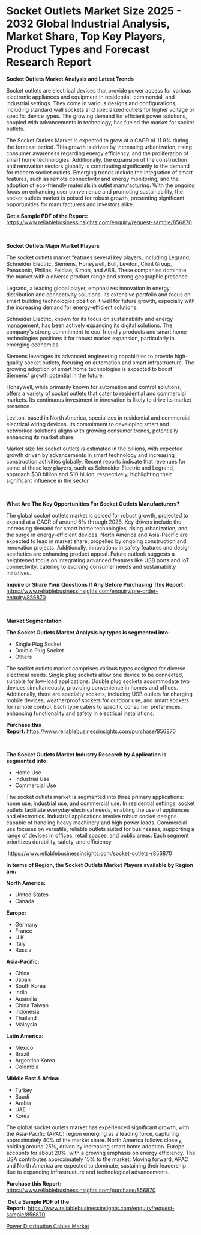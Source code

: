 <p><h1>Socket Outlets Market Size 2025 - 2032 Global Industrial Analysis, Market Share, Top Key Players, Product Types and Forecast Research Report</h1></p><p><strong>Socket Outlets Market Analysis and Latest Trends</strong></p>
<p><p>Socket outlets are electrical devices that provide power access for various electronic appliances and equipment in residential, commercial, and industrial settings. They come in various designs and configurations, including standard wall sockets and specialized outlets for higher voltage or specific device types. The growing demand for efficient power solutions, coupled with advancements in technology, has fueled the market for socket outlets.</p><p>The Socket Outlets Market is expected to grow at a CAGR of 11.9% during the forecast period. This growth is driven by increasing urbanization, rising consumer awareness regarding energy efficiency, and the proliferation of smart home technologies. Additionally, the expansion of the construction and renovation sectors globally is contributing significantly to the demand for modern socket outlets. Emerging trends include the integration of smart features, such as remote connectivity and energy monitoring, and the adoption of eco-friendly materials in outlet manufacturing. With the ongoing focus on enhancing user convenience and promoting sustainability, the socket outlets market is poised for robust growth, presenting significant opportunities for manufacturers and investors alike.</p></p>
<p><strong>Get a Sample PDF of the Report:&nbsp;</strong> <a href="https://www.reliablebusinessinsights.com/enquiry/request-sample/856870?utm_campaign=2224&utm_medium=2&utm_source=Github&utm_content=ia&utm_term=13022025&utm_id=socket-outlets">https://www.reliablebusinessinsights.com/enquiry/request-sample/856870</a></p>
<p>&nbsp;</p>
<p><strong>Socket Outlets Major Market Players</strong></p>
<p><p>The socket outlets market features several key players, including Legrand, Schneider Electric, Siemens, Honeywell, Bull, Leviton, Chint Group, Panasonic, Philips, Feidiao, Simon, and ABB. These companies dominate the market with a diverse product range and strong geographic presence.</p><p>Legrand, a leading global player, emphasizes innovation in energy distribution and connectivity solutions. Its extensive portfolio and focus on smart building technologies position it well for future growth, especially with the increasing demand for energy-efficient solutions.</p><p>Schneider Electric, known for its focus on sustainability and energy management, has been actively expanding its digital solutions. The company's strong commitment to eco-friendly products and smart home technologies positions it for robust market expansion, particularly in emerging economies.</p><p>Siemens leverages its advanced engineering capabilities to provide high-quality socket outlets, focusing on automation and smart infrastructure. The growing adoption of smart home technologies is expected to boost Siemens' growth potential in the future.</p><p>Honeywell, while primarily known for automation and control solutions, offers a variety of socket outlets that cater to residential and commercial markets. Its continuous investment in innovation is likely to drive its market presence.</p><p>Leviton, based in North America, specializes in residential and commercial electrical wiring devices. Its commitment to developing smart and networked solutions aligns with growing consumer trends, potentially enhancing its market share.</p><p>Market size for socket outlets is estimated in the billions, with expected growth driven by advancements in smart technology and increasing construction activities globally. Recent reports indicate that revenues for some of these key players, such as Schneider Electric and Legrand, approach $30 billion and $10 billion, respectively, highlighting their significant influence in the sector.</p></p>
<p>&nbsp;</p>
<p><strong>What Are The Key Opportunities For Socket Outlets Manufacturers?</strong></p>
<p><p>The global socket outlets market is poised for robust growth, projected to expand at a CAGR of around 6% through 2028. Key drivers include the increasing demand for smart home technologies, rising urbanization, and the surge in energy-efficient devices. North America and Asia-Pacific are expected to lead in market share, propelled by ongoing construction and renovation projects. Additionally, innovations in safety features and design aesthetics are enhancing product appeal. Future outlook suggests a heightened focus on integrating advanced features like USB ports and IoT connectivity, catering to evolving consumer needs and sustainability initiatives.</p></p>
<p><strong>Inquire or Share Your Questions If Any Before Purchasing This Report:</strong> <a href="https://www.reliablebusinessinsights.com/enquiry/pre-order-enquiry/856870?utm_campaign=2224&utm_medium=2&utm_source=Github&utm_content=ia&utm_term=13022025&utm_id=socket-outlets">https://www.reliablebusinessinsights.com/enquiry/pre-order-enquiry/856870</a></p>
<p>&nbsp;</p>
<p><strong>Market Segmentation</strong></p>
<p><strong>The Socket Outlets Market Analysis by types is segmented into:</strong></p>
<p><ul><li>Single Plug Socket</li><li>Double Plug Socket</li><li>Others</li></ul></p>
<p><p>The socket outlets market comprises various types designed for diverse electrical needs. Single plug sockets allow one device to be connected, suitable for low-load applications. Double plug sockets accommodate two devices simultaneously, providing convenience in homes and offices. Additionally, there are specialty sockets, including USB outlets for charging mobile devices, weatherproof sockets for outdoor use, and smart sockets for remote control. Each type caters to specific consumer preferences, enhancing functionality and safety in electrical installations.</p></p>
<p><strong>Purchase this Report:&nbsp;</strong><a href="https://www.reliablebusinessinsights.com/purchase/856870?utm_campaign=2224&utm_medium=2&utm_source=Github&utm_content=ia&utm_term=13022025&utm_id=socket-outlets">https://www.reliablebusinessinsights.com/purchase/856870</a></p>
<p>&nbsp;</p>
<p><strong>The Socket Outlets Market Industry Research by Application is segmented into:</strong></p>
<p><ul><li>Home Use</li><li>Industrial Use</li><li>Commercial Use</li></ul></p>
<p><p>The socket outlets market is segmented into three primary applications: home use, industrial use, and commercial use. In residential settings, socket outlets facilitate everyday electrical needs, enabling the use of appliances and electronics. Industrial applications involve robust socket designs capable of handling heavy machinery and high power loads. Commercial use focuses on versatile, reliable outlets suited for businesses, supporting a range of devices in offices, retail spaces, and public areas. Each segment prioritizes durability, safety, and efficiency.</p></p>
<p><a href="https://www.reliablebusinessinsights.com/socket-outlets-r856870?utm_campaign=2224&utm_medium=2&utm_source=Github&utm_content=ia&utm_term=13022025&utm_id=socket-outlets">&nbsp;https://www.reliablebusinessinsights.com/socket-outlets-r856870</a></p>
<p><strong>In terms of Region, the Socket Outlets Market Players available by Region are:</strong></p>
<p>
    <p> <strong> North America: </strong>
        <ul>
            <li>United States</li>
            <li>Canada</li>
        </ul>
        </p> 
    <p> <strong> Europe: </strong>
        <ul>
            <li>Germany</li>
            <li>France</li>
            <li>U.K.</li>
            <li>Italy</li>
            <li>Russia</li>
        </ul>
        </p> 
    <p> <strong> Asia-Pacific: </strong>
        <ul>
            <li>China</li>
            <li>Japan</li>
            <li>South Korea</li>
            <li>India</li>
            <li>Australia</li>
            <li>China Taiwan</li>
            <li>Indonesia</li>
            <li>Thailand</li>
            <li>Malaysia</li>
        </ul>
        </p> 
    <p> <strong> Latin America: </strong>
        <ul>
            <li>Mexico</li>
            <li>Brazil</li>
            <li>Argentina Korea</li>
            <li>Colombia</li>
        </ul>
        </p> 
    <p> <strong> Middle East & Africa: </strong>
        <ul>
            <li>Turkey</li>
            <li>Saudi</li>
            <li>Arabia</li>
            <li>UAE</li>
            <li>Korea</li>
        </ul>
    </p>
    </p>
<p><p>The global socket outlets market has experienced significant growth, with the Asia-Pacific (APAC) region emerging as a leading force, capturing approximately 40% of the market share. North America follows closely, holding around 25%, driven by increasing smart home adoption. Europe accounts for about 20%, with a growing emphasis on energy efficiency. The USA contributes approximately 15% to the market. Moving forward, APAC and North America are expected to dominate, sustaining their leadership due to expanding infrastructure and technological advancements.</p></p>
<p><strong>Purchase this Report: </strong><a href="https://www.reliablebusinessinsights.com/purchase/856870?utm_campaign=2224&utm_medium=2&utm_source=Github&utm_content=ia&utm_term=13022025&utm_id=socket-outlets">https://www.reliablebusinessinsights.com/purchase/856870</a></p>
<p>&nbsp;<strong>Get a Sample PDF of the Report:&nbsp;&nbsp;</strong><a href="https://www.reliablebusinessinsights.com/enquiry/request-sample/856870?utm_campaign=2224&utm_medium=2&utm_source=Github&utm_content=ia&utm_term=13022025&utm_id=socket-outlets">https://www.reliablebusinessinsights.com/enquiry/request-sample/856870</a></p>
<p><strong></strong></p>
<p><p><a href="https://github.com/gerdabatiskzv9/Market-Research-Report-List-1/blob/main/power-distribution-cables-market.md?utm_campaign=2224&utm_medium=2&utm_source=Github&utm_content=ia&utm_term=13022025&utm_id=socket-outlets">Power Distribution Cables Market</a></p></p>
